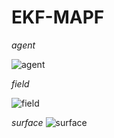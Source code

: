 # EKF-MAPF

*agent*

![agent](https://github.com/beixuan-zys/EKF-MAPF/assets/54428021/efa2f3b6-abab-41f0-8867-43709e606a47)

*field*

![field](https://github.com/beixuan-zys/EKF-MAPF/assets/54428021/fb6c7a67-68e2-43d4-ba51-d24c702525d0)

*surface*
![surface](https://github.com/beixuan-zys/EKF-MAPF/assets/54428021/8f700aad-4ad5-4d37-930c-b85c7ccadfe1)

